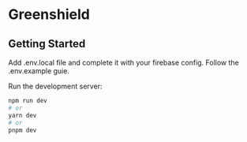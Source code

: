 # Greenshield

## Getting Started

Add .env.local file and complete it with your firebase config.
Follow the .env.example guie.

Run the development server:

```bash
npm run dev
# or
yarn dev
# or
pnpm dev
```
